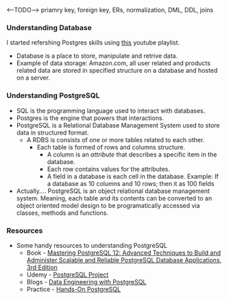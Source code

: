 <--TODO-->
priamry key, foreign key, ERs, normalization, DML, DDL, joins
### Understanding Database
I started refershing Postgres skills using [this](https://www.youtube.com/playlist?list=PLwvrYc43l1MxAEOI_KwGe8l42uJxMoKeS) youtube playlist.
* Database is a place to store, manipulate and retrive data.
* Example of data storage: Amazon.com, all user related and products related data are stored in specified structure on a database and hosted on a server.

### Understanding PostgreSQL
* SQL is the programming language used to interact with databases.
* Postgres is the engine that powers that interactions.
* PostgreSQL is a Relational Database Management System used to store data in structured format.
    * A RDBS is consists of one or more tables related to each other.
        * Each table is formed of rows and columns structure.
            * A column is an *attribute* that describes a specific item in the database.
            * Each row contains values for the attributes.
            * A field in a database is each cell in the database. Example: If a database as 10 columns and 10 rows; then it as 100 fields
* Actually.... PostgreSQL is an object relational database management system. Meaning, each table and its contents can be converted to an object oriented model design to be programatically accessed via classes, methods and functions. 

### Resources
* Some handy resources to understanding PostgreSQL
     * Book - [Mastering PostgreSQL 12: Advanced Techniques to Build and Administer Scalable and Reliable PostgreSQL Database Applications, 3rd Edition](https://www.amazon.com/Mastering-PostgreSQL-techniques-administer-applications-ebook/dp/B0822GCCDT)
     * Udemy - [PostgreSQL Project](https://www.udemy.com/course/create-a-web-application-with-python-django-postgresql/)
     * Blogs - [Data Engineering with PostgreSQL](https://towardsdatascience.com/data-engineering-with-python-django-and-postgresql-99409492769)
     * Practice - [Hands-On PostgreSQL](https://pgexercises.com/questions/basic/)